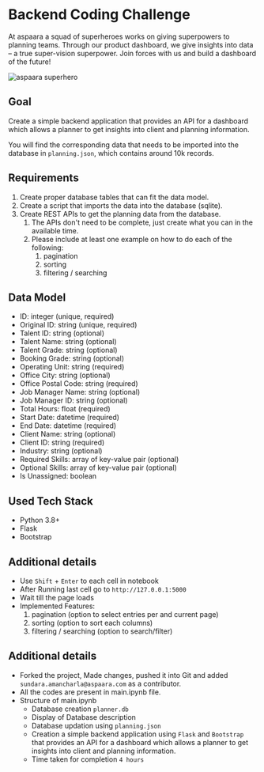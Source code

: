 # Backend Coding Challenge

At aspaara a squad of superheroes works on giving superpowers to planning teams.
Through our product dashboard, we give insights into data – a true super-vision
superpower. Join forces with us and build a dashboard of the future!

![aspaara superhero](aspaara_superhero.png)

## Goal

Create a simple backend application that provides an API for a dashboard which
allows a planner to get insights into client and planning information.

You will find the corresponding data that needs to be imported into the database
in `planning.json`, which contains around 10k records.

## Requirements

1. Create proper database tables that can fit the data model.
2. Create a script that imports the data into the database (sqlite).
3. Create REST APIs to get the planning data from the database.
    1. The APIs don't need to be complete, just create what you can in the
       available time.
    2. Please include at least one example on how to do each of the following:
        1. pagination
        2. sorting
        3. filtering / searching

## Data Model

* ID: integer (unique, required)
* Original ID: string (unique, required)
* Talent ID: string (optional)
* Talent Name: string (optional)
* Talent Grade: string (optional)
* Booking Grade: string (optional)
* Operating Unit: string (required)
* Office City: string (optional)
* Office Postal Code: string (required)
* Job Manager Name: string (optional)
* Job Manager ID: string (optional)
* Total Hours: float (required)
* Start Date: datetime (required)
* End Date: datetime (required)
* Client Name: string (optional)
* Client ID: string (required)
* Industry: string (optional)
* Required Skills: array of key-value pair (optional)
* Optional Skills: array of key-value pair (optional)
* Is Unassigned: boolean

## Used Tech Stack

* Python 3.8+
* Flask
* Bootstrap

## Additional details

* Use `Shift` + `Enter` to each cell in notebook
* After Running last cell go to `http://127.0.0.1:5000` 
* Wait till the page loads
* Implemented Features:
	1. pagination (option to select entries per and current page)
    2. sorting (option to sort each columns)
    3. filtering / searching (option to search/filter)

## Additional details

* Forked the project, Made changes, pushed it into Git and added `sundara.amancharla@aspaara.com` as a contributor.
* All the codes are present in main.ipynb file.
* Structure of main.ipynb
    * Database creation `planner.db`
    * Display of Database description
    * Database updation using `planning.json`
    * Creation a simple backend application using `Flask` and `Bootstrap` that provides an API for a dashboard which
	  allows a planner to get insights into client and planning information.
	* Time taken for completion `4 hours`